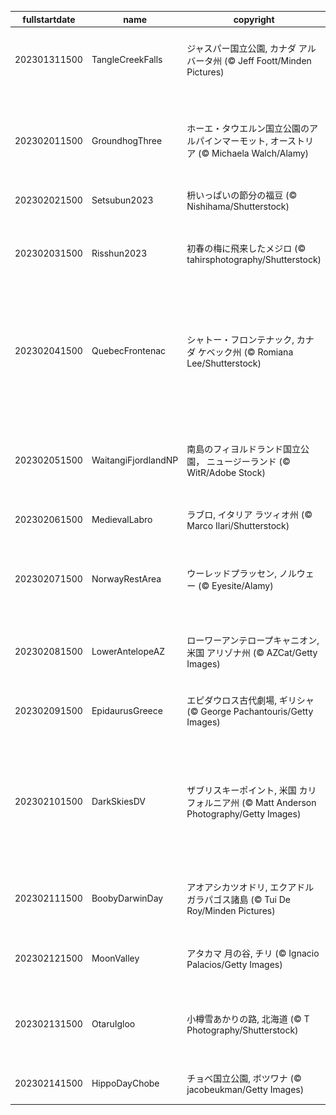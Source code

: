 |fullstartdate|name|copyright|title|image|
|--|--|--|--|--|
202301311500|TangleCreekFalls|ジャスパー国立公園, カナダ アルバータ州 (© Jeff Foott/Minden Pictures)|タングルクリーク滝|![](/ja-JP/2023/02/202301311500TangleCreekFalls.jpg)|
||||![](/ja-JP/2023/02/.jpg)|
202302011500|GroundhogThree|ホーエ・タウエルン国立公園のアルパインマーモット, オーストリア (© Michaela Walch/Alamy)|春の訪れを待ちわびて|![](/ja-JP/2023/02/202302011500GroundhogThree.jpg)|
202302021500|Setsubun2023|枡いっぱいの節分の福豆 (© Nishihama/Shutterstock)|今日は「節分」|![](/ja-JP/2023/02/202302021500Setsubun2023.jpg)|
202302031500|Risshun2023|初春の梅に飛来したメジロ (© tahirsphotography/Shutterstock)|今日は「立春」|![](/ja-JP/2023/02/202302031500Risshun2023.jpg)|
202302041500|QuebecFrontenac|シャトー・フロンテナック, カナダ ケベック州 (© Romiana Lee/Shutterstock)|今日からケベック・ウィンター・カーニバル|![](/ja-JP/2023/02/202302041500QuebecFrontenac.jpg)|
202302051500|WaitangiFjordlandNP|南島のフィヨルドランド国立公園， ニュージーランド (© WitR/Adobe Stock)|氷河が刻んだ美しい入り江|![](/ja-JP/2023/02/202302051500WaitangiFjordlandNP.jpg)|
202302061500|MedievalLabro|ラブロ, イタリア ラツィオ州 (© Marco Ilari/Shutterstock)|雪化粧のお城|![](/ja-JP/2023/02/202302061500MedievalLabro.jpg)|
202302071500|NorwayRestArea|ウーレッドプラッセン, ノルウェー (© Eyesite/Alamy)|世界で最も美しいトイレ？|![](/ja-JP/2023/02/202302071500NorwayRestArea.jpg)|
202302081500|LowerAntelopeAZ|ローワーアンテロープキャニオン, 米国 アリゾナ州 (© AZCat/Getty Images)|赤い渓谷に美しい空間|![](/ja-JP/2023/02/202302081500LowerAntelopeAZ.jpg)|
202302091500|EpidaurusGreece|エピダウロス古代劇場, ギリシャ (© George Pachantouris/Getty Images)|音響に優れた劇場|![](/ja-JP/2023/02/202302091500EpidaurusGreece.jpg)|
202302101500|DarkSkiesDV|ザブリスキーポイント, 米国 カリフォルニア州 (© Matt Anderson Photography/Getty Images)|ゴールデンキャニオンから見た満天の星空|![](/ja-JP/2023/02/202302101500DarkSkiesDV.jpg)|
202302111500|BoobyDarwinDay|アオアシカツオドリ, エクアドル ガラパゴス諸島 (© Tui De Roy/Minden Pictures)|今日はダーウィンの日|![](/ja-JP/2023/02/202302111500BoobyDarwinDay.jpg)|
202302121500|MoonValley|アタカマ 月の谷, チリ (© Ignacio Palacios/Getty Images)|月によく似た風景|![](/ja-JP/2023/02/202302121500MoonValley.jpg)|
202302131500|OtaruIgloo|小樽雪あかりの路, 北海道 (© T Photography/Shutterstock)|今日はバレンタインデー|![](/ja-JP/2023/02/202302131500OtaruIgloo.jpg)|
202302141500|HippoDayChobe|チョベ国立公園, ボツワナ (© jacobeukman/Getty Images)|世界カバの日|![](/ja-JP/2023/02/202302141500HippoDayChobe.jpg)|
